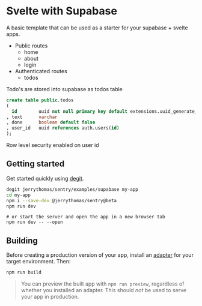 # Svelte with Supabase

A basic template that can be used as a starter for your supabase + svelte apps.

- Public routes
  - home
  - about
  - login
- Authenticated routes
  - todos

Todo's are stored into supabase as todos table

```sql
create table public.todos
(
  id        uuid not null primary key default extensions.uuid_generate_v4()
, text      varchar
, done      boolean default false
, user_id   uuid references auth.users(id)
);
```

Row level security enabled on user id

## Getting started

Get started quickly using [degit](https://github.com/Rich-Harris/degit).

```bash
degit jerrythomas/sentry/examples/supabase my-app
cd my-app
npm i --save-dev @jerrythomas/sentry@beta
npm run dev
```

```
# or start the server and open the app in a new browser tab
npm run dev -- --open
```

## Building

Before creating a production version of your app, install an [adapter](https://kit.svelte.dev/docs#adapters) for your target environment. Then:

```bash
npm run build
```

> You can preview the built app with `npm run preview`, regardless of whether you installed an adapter. This should _not_ be used to serve your app in production.
